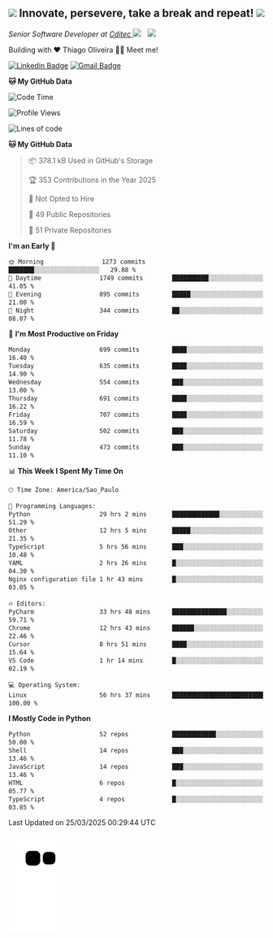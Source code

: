 <h2><img src="https://emojis.slackmojis.com/emojis/images/1531849430/4246/blob-sunglasses.gif?1531849430" width="30"/> Innovate, persevere, take a break and repeat! <img src="https://media.giphy.com/media/12oufCB0MyZ1Go/giphy.gif" width="50"></h2>
<img align='right' src="https://media.giphy.com/media/M9gbBd9nbDrOTu1Mqx/giphy.gif" width="230">
<p><em>Senior Software Developer at <a href="https://www.cditec.com.br/">Cditec
</a><img src="https://media.giphy.com/media/WUlplcMpOCEmTGBtBW/giphy.gif" width="30"> 
</em></p>



Building with ❤️ Thiago Oliveira 👋🏽 Meet me!

[![Linkedin Badge](https://img.shields.io/badge/-Thiago-blue?style=flat-square&logo=Linkedin&logoColor=white&link=https://www.linkedin.com/in/tgmarinho/)](https://www.linkedin.com/in/thiagoceconelo/) 
[![Gmail Badge](https://img.shields.io/badge/-thiceconelo@gmail.com-c14438?style=flat-square&logo=Gmail&logoColor=white&link=mailto:thiceconelo@gmail.com)](mailto:thiceconelo@gmail.com)

</em></p>

<!-- <span style="height ">
![Anurag's GitHub stats](https://github-readme-stats.vercel.app/api?username=arthurspk&show_icons=true&theme=tokyonight)
</span> -->

**🐱 My GitHub Data** 
<!--START_SECTION:waka-->
![Code Time](http://img.shields.io/badge/Code%20Time-2%2C870%20hrs%2019%20mins-blue)

![Profile Views](http://img.shields.io/badge/Profile%20Views-4-blue)

![Lines of code](https://img.shields.io/badge/From%20Hello%20World%20I%27ve%20Written-6.0%20million%20lines%20of%20code-blue)

**🐱 My GitHub Data** 

> 📦 378.1 kB Used in GitHub's Storage 
 > 
> 🏆 353 Contributions in the Year 2025
 > 
> 🚫 Not Opted to Hire
 > 
> 📜 49 Public Repositories 
 > 
> 🔑 51 Private Repositories 
 > 
**I'm an Early 🐤** 

```text
🌞 Morning                1273 commits        ███████░░░░░░░░░░░░░░░░░░   29.88 % 
🌆 Daytime                1749 commits        ██████████░░░░░░░░░░░░░░░   41.05 % 
🌃 Evening                895 commits         █████░░░░░░░░░░░░░░░░░░░░   21.00 % 
🌙 Night                  344 commits         ██░░░░░░░░░░░░░░░░░░░░░░░   08.07 % 
```
📅 **I'm Most Productive on Friday** 

```text
Monday                   699 commits         ████░░░░░░░░░░░░░░░░░░░░░   16.40 % 
Tuesday                  635 commits         ████░░░░░░░░░░░░░░░░░░░░░   14.90 % 
Wednesday                554 commits         ███░░░░░░░░░░░░░░░░░░░░░░   13.00 % 
Thursday                 691 commits         ████░░░░░░░░░░░░░░░░░░░░░   16.22 % 
Friday                   707 commits         ████░░░░░░░░░░░░░░░░░░░░░   16.59 % 
Saturday                 502 commits         ███░░░░░░░░░░░░░░░░░░░░░░   11.78 % 
Sunday                   473 commits         ███░░░░░░░░░░░░░░░░░░░░░░   11.10 % 
```


📊 **This Week I Spent My Time On** 

```text
🕑︎ Time Zone: America/Sao_Paulo

💬 Programming Languages: 
Python                   29 hrs 2 mins       █████████████░░░░░░░░░░░░   51.29 % 
Other                    12 hrs 5 mins       █████░░░░░░░░░░░░░░░░░░░░   21.35 % 
TypeScript               5 hrs 56 mins       ███░░░░░░░░░░░░░░░░░░░░░░   10.48 % 
YAML                     2 hrs 26 mins       █░░░░░░░░░░░░░░░░░░░░░░░░   04.30 % 
Nginx configuration file 1 hr 43 mins        █░░░░░░░░░░░░░░░░░░░░░░░░   03.05 % 

🔥 Editors: 
PyCharm                  33 hrs 48 mins      ███████████████░░░░░░░░░░   59.71 % 
Chrome                   12 hrs 43 mins      ██████░░░░░░░░░░░░░░░░░░░   22.46 % 
Cursor                   8 hrs 51 mins       ████░░░░░░░░░░░░░░░░░░░░░   15.64 % 
VS Code                  1 hr 14 mins        █░░░░░░░░░░░░░░░░░░░░░░░░   02.19 % 

💻 Operating System: 
Linux                    56 hrs 37 mins      █████████████████████████   100.00 % 
```

**I Mostly Code in Python** 

```text
Python                   52 repos            ████████████░░░░░░░░░░░░░   50.00 % 
Shell                    14 repos            ███░░░░░░░░░░░░░░░░░░░░░░   13.46 % 
JavaScript               14 repos            ███░░░░░░░░░░░░░░░░░░░░░░   13.46 % 
HTML                     6 repos             █░░░░░░░░░░░░░░░░░░░░░░░░   05.77 % 
TypeScript               4 repos             █░░░░░░░░░░░░░░░░░░░░░░░░   03.85 % 
```




 Last Updated on 25/03/2025 00:29:44 UTC
<!--END_SECTION:waka-->

![Snake animation](https://github.com/rafaballerini/rafaballerini/blob/output/github-contribution-grid-snake.svg)


<!---
ceconelo/ceconelo is a ✨ special ✨ repository because its `README.md` (this file) appears on your GitHub profile.
You can click the Preview link to take a look at your changes.
--->
